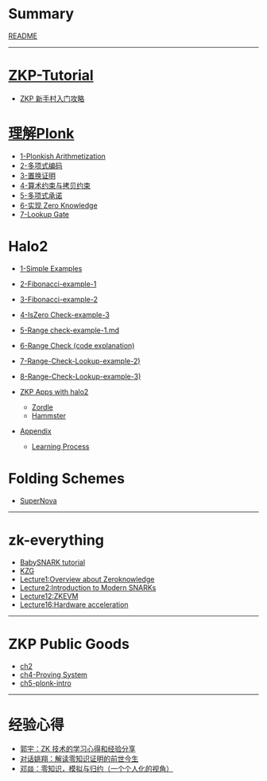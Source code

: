 # Summary

[README](../README.md)

---

# [ZKP-Tutorial](./zk-everything/zkp-learning-Roadmap.md)

- [ZKP 新手村入门攻略](./zk-everything/zkp-learning-Roadmap.md)



# [理解Plonk](./plonk-intro-cn/plonk-intro.md)

 - [1-Plonkish Arithmetization](./plonk-intro-cn/plonk-arithmetization.md)
 - [2-多项式编码](./plonk-intro-cn/plonk-lagrange-basis.md)
 - [3-置换证明](./plonk-intro-cn/plonk-permutation.md)
 - [4-算术约束与拷贝约束](./plonk-intro-cn/plonk-constraints.md)
 - [5-多项式承诺](./plonk-intro-cn/plonk-polycom.md)
 - [6-实现  Zero Knowledge](./plonk-intro-cn/plonk-randomizing.md)
 - [7-Lookup Gate](./plonk-intro-cn/plonk-lookup.md)



# Halo2

 - [1-Simple Examples](./halo2/1-Simple-Example.md)
 - [2-Fibonacci-example-1](./halo2/2-Fibonacci-example-1.md)
 - [3-Fibonacci-example-2](./halo2/3-Fibonacci-example-2.md)
 - [4-IsZero Check-example-3](./halo2/4-IsZero-Check-example-3.md)
 - [5-Range check-example-1.md](./halo2/5-Range-check.md)
 - [6-Range Check (code explanation)](./halo2/6-Range-Check(code-explanation).md)
 - [7-Range-Check-Lookup-example-2)](./halo2/7-Range-Check-lookup(example-2).md)
 - [8-Range-Check-Lookup-example-3)](./halo2/8-Range-Check(example-3).md)
 - [ZKP Apps with halo2](./halo2/ZKP-APP.md)
    - [Zordle](./halo2/Zordle.md)
    - [Hammster](./halo2/Hammster.md)

- [Appendix]()
  - [Learning Process](./halo2/wait%20todo/Learning-Process.md)

# Folding Schemes

- [SuperNova](./Nova/SuperNova.md) 

---
# zk-everything
- [BabySNARK tutorial](./zk-everything/BabySNARK%20tutorial.md)
- [KZG](./zk-everything/zk-learning-miles/KZG.md)
- [Lecture1:Overview about Zeroknowledge](./zk-everything/zk-learning-miles/Lecture1:Overview%20about%20Zeroknowledge.md)
- [Lecture2:Introduction to Modern SNARKs](./zk-everything/zk-learning-miles/Lecture2:Introduction%20to%20Modern%20SNARKs.md)
- [Lecture12:ZKEVM](./zk-everything/zk-learning-miles/Lecture12:ZKEVM.md)
- [Lecture16:Hardware acceleration](./zk-everything/zk-learning-miles/Lecture16:Hardware%20acceleration.md)

---
# ZKP Public Goods
- [ch2](./public%20goods/第二章.md)
- [ch4-Proving System](./public%20goods/4-Proving-System.md)
- [ch5-plonk-intro](./public%20goods/5-plonk-intro.md)

---
# 经验心得

- [郭宇：ZK 技术的学习心得和经验分享](./exp/guoyu.md)
- [对话姚翔：解读零知识证明的前世今生](./exp/freeyao.md)
- [邓燚：零知识，模拟与归约（一个个人化的视角）](https://zhuanlan.zhihu.com/p/268305208)
